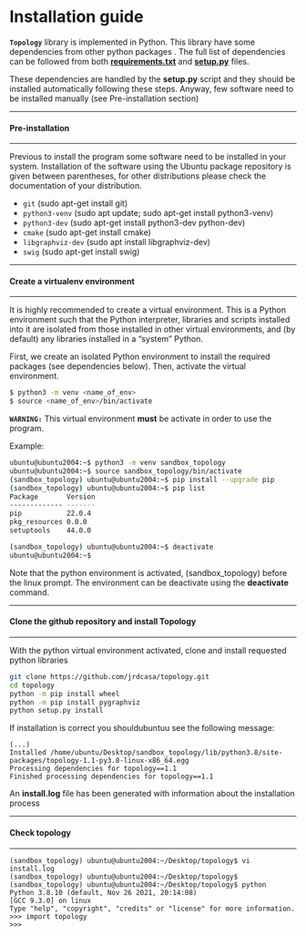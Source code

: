 Installation guide
==============

**``Topology``** library is implemented in Python. This library have some dependencies from other python packages . The full list of dependencies can be followed from both **[requirements.txt](../requirements.txt)** and **[setup.py](../setup.py)** files.

These dependencies are handled by the **setup.py** script and they should be installed automatically following these steps. Anyway, few software need to be installed manually (see Pre-installation section)

-------------------
#### Pre-installation
-------------------
Previous to install the program  some software need to be installed in your system. Installation of the software using the Ubuntu package repository is given between parentheses, for other distributions please check  the documentation of your distribution.

* `git` (sudo apt-get install git)
* `python3-venv` (sudo apt update; sudo apt-get install python3-venv)
* `python3-dev` (sudo apt-get install python3-dev python-dev)
* `cmake` (sudo apt-get install cmake)
* `libgraphviz-dev` (sudo apt install libgraphviz-dev)
* `swig` (sudo apt-get install swig)

-------------------
#### Create a virtualenv environment 
-------------------
It is highly recommended to create a virtual environment. This is a Python environment such that the Python interpreter, libraries and scripts installed into it are isolated from those installed in other virtual environments, and (by default) any libraries installed in a “system” Python.

First, we create an isolated Python environment to install the required packages (see dependencies below). Then, activate the virtual environment.

```bash
$ python3 -m venv <name_of_env>
$ source <name_of_env>/bin/activate
```

**``WARNING:``** This virtual environment **must** be activate in order to use the program.

Example:

```bash
ubuntu@ubuntu2004:~$ python3 -m venv sandbox_topology
ubuntu@ubuntu2004:~$ source sandbox_topology/bin/activate
(sandbox_topology) ubuntu@ubuntu2004:~$ pip install --upgrade pip
(sandbox_topology) ubuntu@ubuntu2004:~$ pip list
Package       Version
------------- -------
pip           22.0.4
pkg_resources 0.0.0
setuptools    44.0.0

(sandbox_topology) ubuntu@ubuntu2004:~$ deactivate
ubuntu@ubuntu2004:~$ 
```
Note that the python environment is activated, (sandbox_topology) before the linux prompt. The environment can be deactivate using the **deactivate** command.

-------------------
#### Clone the github repository and install Topology
-------------------
With the python virtual environment activated, clone and install requested python libraries
```bash
git clone https://github.com/jrdcasa/topology.git
cd topology
python -m pip install wheel
python -m pip install pygraphviz
python setup.py install 
```

If installation is correct you shouldubuntuu see the following message:
```
(...)
Installed /home/ubuntu/Desktop/sandbox_topology/lib/python3.8/site-packages/topology-1.1-py3.8-linux-x86_64.egg
Processing dependencies for topology==1.1
Finished processing dependencies for topology==1.1

```
An **install.log** file has been generated with information about the installation process

-------------------
#### Check topology
-------------------
```
(sandbox_topology) ubuntu@ubuntu2004:~/Desktop/topology$ vi install.log 
(sandbox_topology) ubuntu@ubuntu2004:~/Desktop/topology$ 
(sandbox_topology) ubuntu@ubuntu2004:~/Desktop/topology$ python
Python 3.8.10 (default, Nov 26 2021, 20:14:08) 
[GCC 9.3.0] on linux
Type "help", "copyright", "credits" or "license" for more information.
>>> import topology
>>> 
```

